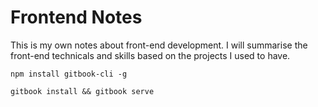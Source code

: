 # Frontend Notes

This is my own notes about front-end development. I will summarise the 
front-end technicals and skills based on the projects I used to have.

`npm install gitbook-cli -g`

`gitbook install && gitbook serve`